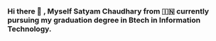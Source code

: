 ### Hi there 👋 , Myself Satyam Chaudhary from :india: currently pursuing my graduation degree in Btech in Information Technology.

<!--
**Satyam-Chaudhary/Satyam-Chaudhary** is a ✨ _special_ ✨ repository because its `README.md` (this file) appears on your GitHub profile.

Here are some ideas to get you started:

- 🔭 I’m currently working on a club project involving use of basics of js html and css.
- 🌱 I’m currently learning Javascript and Data Structures and Algorithms
- 👯 I’m looking to collaborate on project based on MERN stack.
- 💬 Ask me about Dsa and computer fundamentals
- 📫 How to reach me: LinkedIn, Twitter.
- 😄 Pronouns: He/Him
- ⚡ Fun fact:  
-->
